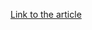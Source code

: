 [Link to the article](https://www.splunk.com/en_us/blog/security/tall-tales-of-hunting-with-tls-ssl-certificates.html)
